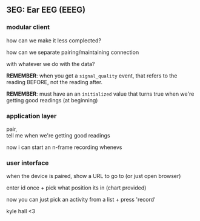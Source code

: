 ## 3EG: Ear EEG (EEEG)

### modular client

how can we make it less complected?

how can we separate pairing/maintaining connection

with whatever we do with the data?

**REMEMBER**:  when you get a `signal_quality` event, that refers to the reading BEFORE, not the reading after.

**REMEMBER**: must have an an `initialized` value that turns true when we're getting good readings (at beginning)

### application layer

pair,   
tell me when we're getting good readings

now i can start an n-frame recording whenevs

### user interface
when the device is paired, show a URL to go to (or just open browser)

enter id once + pick what position its in (chart provided)

now you can just pick an activity from a list + press 'record'


kyle hall <3